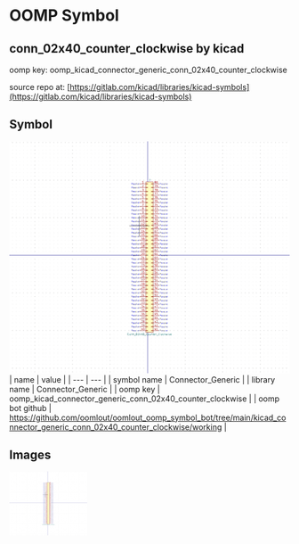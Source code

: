 # OOMP Symbol  
## conn_02x40_counter_clockwise  by kicad  
  
oomp key: oomp_kicad_connector_generic_conn_02x40_counter_clockwise  
  
source repo at: [https://gitlab.com/kicad/libraries/kicad-symbols](https://gitlab.com/kicad/libraries/kicad-symbols)  
## Symbol  
  
[![working.png](working_600.png)](working.png)  
| name | value | 
| --- | --- | 
| symbol name | Connector_Generic | 
| library name | Connector_Generic | 
| oomp key | oomp_kicad_connector_generic_conn_02x40_counter_clockwise | 
| oomp bot github | https://github.com/oomlout/oomlout_oomp_symbol_bot/tree/main/kicad_connector_generic_conn_02x40_counter_clockwise/working | 
## Images  
  
[![working.png](working_140.png)](working.png)  
